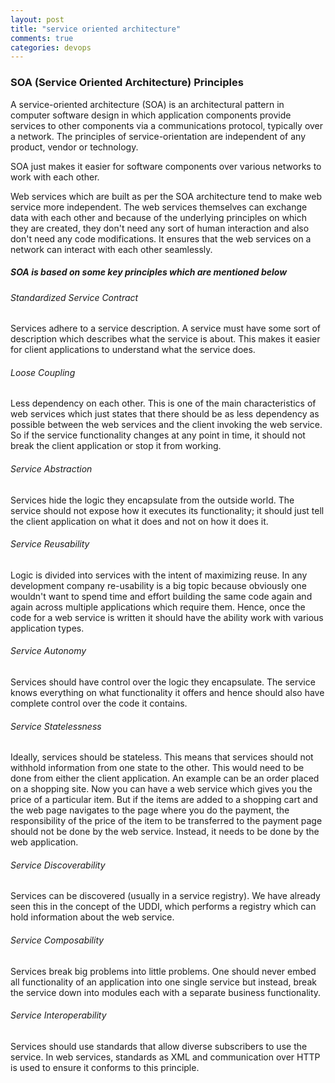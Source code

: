 ```yaml
---
layout: post
title: "service oriented architecture"
comments: true
categories: devops
---
```


### SOA (Service Oriented Architecture) Principles

A service-oriented architecture (SOA) is an architectural pattern in computer software design in which application components provide services to other components via a communications protocol, typically over a network. The principles of service-orientation are independent of any product, vendor or technology.

SOA just makes it easier for software components over various networks to work with each other.

Web services which are built as per the SOA architecture tend to make web service more independent. The web services themselves can exchange data with each other and because of the underlying principles on which they are created, they don't need any sort of human interaction and also don't need any code modifications. It ensures that the web services on a network can interact with each other seamlessly.


##### SOA is based on some key principles which are mentioned below

###### Standardized Service Contract

Services adhere to a service description. A service must have some sort of description which describes what the service is about. This makes it easier for client applications to understand what the service does.

###### Loose Coupling

Less dependency on each other. This is one of the main characteristics of web services which just states that there should be as less dependency as possible between the web services and the client invoking the web service. So if the service functionality changes at any point in time, it should not break the client application or stop it from working.

###### Service Abstraction 

Services hide the logic they encapsulate from the outside world. The service should not expose how it executes its functionality; it should just tell the client application on what it does and not on how it does it.

###### Service Reusability 

Logic is divided into services with the intent of maximizing reuse. In any development company re-usability is a big topic because obviously one wouldn't want to spend time and effort building the same code again and again across multiple applications which require them. Hence, once the code for a web service is written it should have the ability work with various application types.

###### Service Autonomy 

Services should have control over the logic they encapsulate. The service knows everything on what functionality it offers and hence should also have complete control over the code it contains.

###### Service Statelessness 

Ideally, services should be stateless. This means that services should not withhold information from one state to the other. This would need to be done from either the client application. An example can be an order placed on a shopping site. Now you can have a web service which gives you the price of a particular item. But if the items are added to a shopping cart and the web page navigates to the page where you do the payment, the responsibility of the price of the item to be transferred to the payment page should not be done by the web service. Instead, it needs to be done by the web application.

###### Service Discoverability 

Services can be discovered (usually in a service registry). We have already seen this in the concept of the UDDI, which performs a registry which can hold information about the web service.

###### Service Composability 

Services break big problems into little problems. One should never embed all functionality of an application into one single service but instead, break the service down into modules each with a separate business functionality.

###### Service Interoperability 

Services should use standards that allow diverse subscribers to use the service. In web services, standards as XML and communication over HTTP is used to ensure it conforms to this principle.




